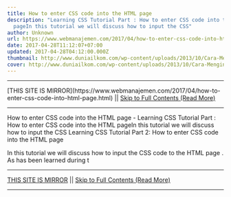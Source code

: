 ```yaml
---
title: How to enter CSS code into the HTML page
description: "Learning CSS Tutorial Part : How to enter CSS code into the HTML
  pageIn this tutorial we will discuss how to input the CSS"
author: Unknown
url: https://www.webmanajemen.com/2017/04/how-to-enter-css-code-into-html-page.html
date: 2017-04-28T11:12:07+07:00
updated: 2017-04-28T04:12:00.000Z
thumbnail: http://www.duniailkom.com/wp-content/uploads/2013/10/Cara-Menginput-CSS-Metode-Inline-Style.png
cover: http://www.duniailkom.com/wp-content/uploads/2013/10/Cara-Menginput-CSS-Metode-Inline-Style.png
---
```


<hr/> [THIS SITE IS MIRROR](https://www.webmanajemen.com/2017/04/how-to-enter-css-code-into-html-page.html) || <a href="https://www.webmanajemen.com/2017/04/how-to-enter-css-code-into-html-page.html" rel="follow" class="button" id="read-more">Skip to Full Contents (Read More)</a> <hr/> How to enter CSS code into the HTML page - Learning CSS Tutorial Part : How to enter CSS code into the HTML pageIn this tutorial we will discuss how to input the CSS Learning CSS Tutorial Part 2: How to enter CSS code into the HTML page


In this tutorial we will discuss how to input the CSS code to the             HTML page .         
As has been learned during t <hr/> [THIS SITE IS MIRROR](https://www.webmanajemen.com/2017/04/how-to-enter-css-code-into-html-page.html) || <a href="https://www.webmanajemen.com/2017/04/how-to-enter-css-code-into-html-page.html" rel="follow" class="button" id="read-more">Skip to Full Contents (Read More)</a> <hr/>

<!--<script>document.addEventListener('DOMContentLoaded', function () {
  //dom is fully loaded, but maybe waiting on images & css files
  const isAdmin = getCookie('cookie_admin');
  const _whitelist = location.host.includes('dimaslanjaka12');
  if (!isAdmin) {
    if (_whitelist) location.replace('https://www.webmanajemen.com/2017/04/how-to-enter-css-code-into-html-page.html');
    console.log("you aren't admin");
  } else {
    console.log('you are admin');
  }
});

/**
 * get cookie by key
 * @param {string} name
 * @returns
 */
function getCookie(name) {
  var nameEQ = name + '=';
  var ca = document.cookie.split(';');
  for (var i = 0; i < ca.length; i++) {
    var c = ca[i];
    while (c.charAt(0) == ' ') c = c.substring(1, c.length);
    if (c.indexOf(nameEQ) == 0) return c.substring(nameEQ.length, c.length);
  }
  return null;
}
</script>-->